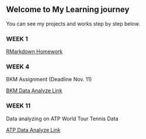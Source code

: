 ## Welcome to My Learning journey

You can see my projects and works step by step below.

### WEEK 1

[RMarkdown Homework](https://pjournal.github.io/mef03-tugceaydin/RMarkdownHomework.html)

### WEEK 4

BKM Assignment (Deadline Nov. 11)

[BKM Data Analyze Link](BKM_Assignment.html)

### WEEK 11

Data analyzing on ATP World Tour Tennis Data

[ATP Data Analyze Link](Join_Assignment.html)
